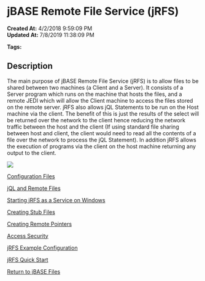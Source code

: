 # jBASE Remote File Service (jRFS)

**Created At:** 4/2/2018 9:59:09 PM  
**Updated At:** 7/8/2019 11:38:09 PM  

**Tags:**
<badge text='remote files' vertical='middle' />
<badge text='jrfs' vertical='middle' />

## Description 

The main purpose of jBASE Remote File Service (jRFS) is to allow files to be shared between two machines (a Client and a Server). It consists of a Server program which runs on the machine that hosts the files, and a remote JEDI which will allow the Client machine to access the files stored on the remote server. jRFS also allows jQL Statements to be run on the Host machine via the client. The benefit of this is just the results of the select will be returned over the network to the client hence reducing the network traffic between the host and the client (If using standard file sharing between host and client, the client would need to read all the contents of a file over the network to process the jQL Statement). In addition jRFS allows the execution of programs via the client on the host machine returning any output to the client.



![](https://static.helpjuice.com/helpjuice_production/uploads/upload/image/3397/direct/1522713719604-jrfs.png)



[Configuration Files](306076-jrfs-configuration-files)

[jQL and Remote Files](307818-untitled-question)

[Starting jRFS as a Service on Windows](307819-untitled-question)

[Creating Stub Files](307820-untitled-question)

[Creating Remote Pointers](307821-untitled-question)

[Access Security](307823-untitled-question)

[jRFS Example Configuration](307836-untitled-question)

[jRFS Quick Start](jrfs-quick-start-guide)



[Return to jBASE Files](306052-jbase-files)
